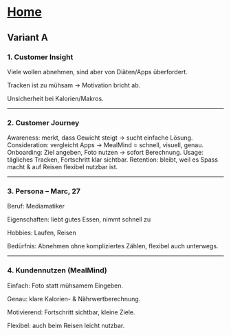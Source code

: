 # [Home](../README.md)

## Variant A
### 1. Customer Insight

Viele wollen abnehmen, sind aber von Diäten/Apps überfordert.

Tracken ist zu mühsam → Motivation bricht ab.

Unsicherheit bei Kalorien/Makros.

---

### 2. Customer Journey

Awareness: merkt, dass Gewicht steigt → sucht einfache Lösung.
Consideration: vergleicht Apps → MealMind = schnell, visuell, genau.
Onboarding: Ziel angeben, Foto nutzen → sofort Berechnung.
Usage: tägliches Tracken, Fortschritt klar sichtbar.
Retention: bleibt, weil es Spass macht & auf Reisen flexibel nutzbar ist.

---

### 3. Persona – Marc, 27

Beruf: Mediamatiker

Eigenschaften: liebt gutes Essen, nimmt schnell zu

Hobbies: Laufen, Reisen

Bedürfnis: Abnehmen ohne kompliziertes Zählen, flexibel auch unterwegs.

---

### 4. Kundennutzen (MealMind)

Einfach: Foto statt mühsamem Eingeben.

Genau: klare Kalorien- & Nährwertberechnung.

Motivierend: Fortschritt sichtbar, kleine Ziele.

Flexibel: auch beim Reisen leicht nutzbar.
